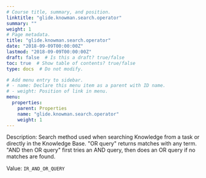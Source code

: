 ```yaml
---
# Course title, summary, and position.
linktitle: "glide.knowman.search.operator"
summary: ""
weight: 1
# Page metadata.
title: "glide.knowman.search.operator"
date: "2018-09-09T00:00:00Z"
lastmod: "2018-09-09T00:00:00Z"
draft: false  # Is this a draft? true/false
toc: true  # Show table of contents? true/false
type: docs  # Do not modify.

# Add menu entry to sidebar.
# - name: Declare this menu item as a parent with ID name.
# - weight: Position of link in menu.
menu:
  properties:
    parent: Properties
    name: "glide.knowman.search.operator"
    weight: 1
---
```


Description: Search method used when searching Knowledge from a task or directly in the Knowledge Base. "OR query" returns matches with any term. "AND then OR query" first tries an AND query, then does an OR query if no matches are found.


Value: `IR_AND_OR_QUERY`